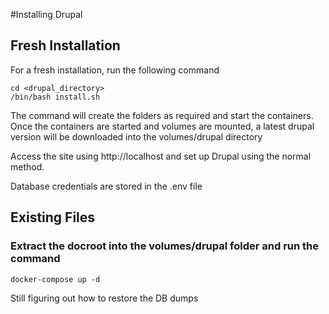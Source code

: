 
#Installing Drupal

## Fresh Installation
For a fresh installation, run the following command

```
cd <drupal_directory>
/bin/bash install.sh
```

The command will create the folders as required and start the containers. Once the containers are started and volumes are mounted, a latest drupal version will be downloaded into the volumes/drupal directory

Access the site using http://localhost and set up Drupal using the normal method. 

Database credentials are stored in the .env file

## Existing Files

### Extract the docroot into the volumes/drupal folder and run the command 

```
docker-compose up -d
```

Still figuring out how to restore the DB dumps
